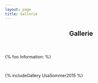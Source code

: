 ```yaml
---
layout: page
title: Gallerie
---
```


<section class="main style3 primary">
  <div class="content">
   <header>
     <h2>Gallerie</h2>
   </header>
  <p>{% foo Information:  %}</p><br>
  <p>{% includeGallery UsaSommer2015 %}</p>
  </div>
</section>

